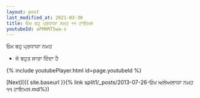```yaml
---
layout: post
last_modified_at: 2021-03-30
title: ਓਮ ਬਹੁ ਪ੍ਰਧਾਯਾ ਨਮਹ ੧੧ ਟਾਇਮਸ
youtubeId: aFMHRT5wa-s
---
```

 
 
 ਓਮ ਬਹੁ ਪ੍ਰਧਾਯਾ ਨਮਹ  
 
 -  ਜੋ ਬਹੁਤ ਸਾਰਾ ਦਿੰਦਾ ਹੈ 
 
  
 
  
 
 
 
 
 
 


{% include youtubePlayer.html id=page.youtubeId %}
 
[Next]({{ site.baseurl }}{% link  split1/_posts/2013-07-26-ਓਮ ਅਲੋਅਲਾਯਾ ਨਮਹ ੧੧ ਟਾਇਮਸ.md%})
 
